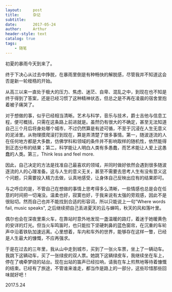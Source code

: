 ```yaml
---
layout:     post
title:      杂记
subtitle:   
date:       2017-05-24
author:     Arthur
header-style: text
catalog: true
tags:
    - 随笔
---
```



初夏的暴雨今天到来了。

终于下决心从过去中挣脱，在暴雨里倒是有种畅快的解脱感，尽管我并不知道这会否是新一轮桎梏的开始。

从高三以来一直处于极大的压力、焦虑、迷茫、自卑、混乱之中，到现在也不知是终于得到了答案，还是已经习惯了这种精神状态，但总之是不再在凌晨的宿舍里抱着被子痛哭了。

对于想做的事，似乎已经相当清晰。艺术与科学，音乐与技术，爵士吉他与信息工程，便可概括，只需在这条路上前进就是。虽然仍有很大的不确定，甚至无法知道自己三个月后将身处哪个城市，不过仍然算是有迹可循，不至于沉浸在人生无意义的泥淖里。从物理摸爬滚打到现在，算是弄清楚了很多事情。第一，随波逐流的人在任何地方都是大多数，仿佛学科和领域的条件并不影响取样的随机性，依然能得到正态分布的结果；第二，科学能让人明白人类有多愚蠢，而艺术能让人爱上这愚蠢的人类。第三，Think less and feel more.

因此，自己决定的方法是找准自己最喜欢的领域，并同时做好依然会遇到很多随波逐流的人的心理准备。这与人生的意义无关，甚至不需要去思考人生有没有意义这个问题，只需要投入精力去做，认真地感受，让身体自己反映出应有的结果即可。

与之呼应的是，不管自己在想做的事情上思考得多么清晰，一些情感也总是会在任意的时间把一切淹没。温柔也好，寂寞也好，于我来说有太强的旁观感，因此不是很贴切。然而自己也并不能找到合适的形容词，所以只能说上一句"Where words fail, music speaks", 之后继续把自己丢进夏天的云与蝉鸣，秋天的风和落叶里。

偶尔也会在深夜里乘火车，在靠站时意外地发现一盏温暖的路灯，着迷于她暖黄色的安详的灯光。但当火车鸣笛时，也只能拉下坚硬刺鼻的蓝色窗帘，在沉重的车轮声中沿着铁轨加速远离。心里想着，车内和车外的世界，能够存在这样一瞥，已经是人生最大的慷慨，不应再强求。

于是在过去的三年里，我从山中走到城市，买到了一张火车票，坐上了一辆动车。我跳下这辆动车，买了一张绿皮的双人票。她跳下这辆绿皮车，我继续坐在车上，停在了魂牵梦绕的站台。现在出站的笛声已经拉响，请我在车上煎熬地等待着慷慨的结束。已经有了旅途，不管谁来谁走，都当作是路上的一部分，这些珍惜那些回味就好吧！

2017.5.24